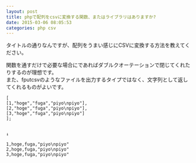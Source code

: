 ```yaml
---
layout: post
title: phpで配列をcsvに変換する関数、またはライブラリはありますか?
date: 2015-03-06 08:05:53
categories: php csv
---
```

<p>タイトルの通りなんですが、配列をうまい感じにCSVに変換する方法を教えてください。</p>

<p>関数を通すだけで必要な場合にであればダブルクオーテーションで閉じてくれたりするのが理想です。<br>
また、fputcsvのようなファイルを出力するタイプではなく、文字列として返してくれるものがよいです。</p>

<pre><code>[
[1,"hoge","fuga","piyo\npiyo"],
[2,"hoge","fuga","piyo\npiyo"],
[3,"hoge","fuga","piyo\npiyo"]
];


↓

1,hoge,fuga,"piyo\npiyo"
2,hoge,fuga,"piyo\npiyo"
3,hoge,fuga,"piyo\npiyo"
</code></pre>
